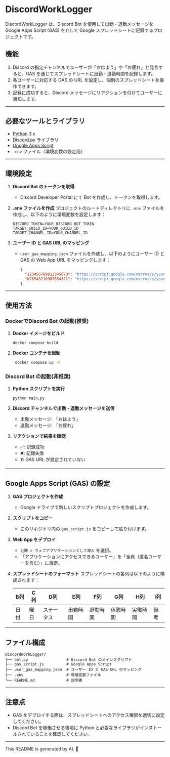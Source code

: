 # DiscordWorkLogger

DiscordWorkLogger は、Discord Bot を使用して出勤・退勤メッセージを Google Apps Script (GAS) を介して Google スプレッドシートに記録するプロジェクトです。

## 機能

1. Discord の指定チャンネルでユーザーが「おはよう」や「お疲れ」と発言すると、GAS を通じてスプレッドシートに出勤・退勤時間を記録します。
2. 各ユーザーに対応する GAS の URL を設定し、個別のスプレッドシートを操作できます。
3. 記録に成功すると、Discord メッセージにリアクションを付けてユーザーに通知します。

---

## 必要なツールとライブラリ

- [Python](https://www.python.org/) 3.x
- [Discord.py](https://discordpy.readthedocs.io/) ライブラリ
- [Google Apps Script](https://developers.google.com/apps-script)
- `.env` ファイル（環境変数の設定用）

---

## 環境設定

1. **Discord Bot のトークンを取得**
   - Discord Developer Portal にて Bot を作成し、トークンを取得します。

2. **.env ファイルを作成**
   プロジェクトのルートディレクトリに `.env` ファイルを作成し、以下のように環境変数を設定します：

   ```env
   DISCORD_TOKEN=YOUR_DISCORD_BOT_TOKEN
   TARGET_GUILD_ID=YOUR_GUILD_ID
   TARGET_CHANNEL_ID=YOUR_CHANNEL_ID
   ```

3. **ユーザー ID と GAS URL のマッピング**
   - `user_gas_mapping.json` ファイルを作成し、以下のようにユーザー ID と GAS の Web App URL をマッピングします：

     ```json
     {
       "123456789012345678": "https://script.google.com/macros/s/your_gas_url_for_user_1",
       "876543210987654321": "https://script.google.com/macros/s/your_gas_url_for_user_2"
     }
     ```

---

## 使用方法

### DockerでDiscord Bot の起動(推奨)

1. **Docker イメージをビルド**

   ```bash
   docker compose build
   ```

2. **Docker コンテナを起動**

   ```bash
    docker compose up -d
    ```

### Discord Bot の起動(非推奨)

1. **Python スクリプトを実行**

   ```bash
   python main.py
   ```

2. **Discord チャンネルで出勤・退勤メッセージを送信**
   - 出勤メッセージ: 「おはよう」
   - 退勤メッセージ: 「お疲れ」

3. **リアクションで結果を確認**
   - ✅: 記録成功
   - ❌: 記録失敗
   - ❓: GAS URL が設定されていない

---

## Google Apps Script (GAS) の設定

1. **GAS プロジェクトを作成**
   - Google ドライブで新しいスクリプトプロジェクトを作成します。

2. **スクリプトをコピー**
   - このリポジトリ内の `gas_script.js` をコピーして貼り付けます。

3. **Web App をデプロイ**
   - `公開 > ウェブアプリケーションとして導入` を選択。
   - 「アプリケーションにアクセスできるユーザー」を「全員（匿名ユーザーを含む）」に設定。

4. **スプレッドシートのフォーマット**
   スプレッドシートの各列は以下のように構成されます：

   | B列   | C列 | D列 | E列   | F列   | G列       |H列       |I列       |
   | ---- | ------ | --- | --- | ----- | ----- | --------- |--------- |
   | 日付 | 曜日   | ステータス | 出勤時間  | 退勤時間 | 休憩時間 | 実働時間 | 備考 |

---

## ファイル構成

```tree
DiscordWorkLogger/
├── bot.py                 # Discord Bot のメインスクリプト
├── gas_script.js          # Google Apps Script
├── user_gas_mapping.json  # ユーザー ID と GAS URL のマッピング
├── .env                   # 環境変数ファイル
└── README.md              # 説明書
```

---

## 注意点

- GAS をデプロイする際は、スプレッドシートへのアクセス権限を適切に設定してください。
- Discord Bot を稼働させる環境に Python と必要なライブラリがインストールされていることを確認してください。

---

This README is generated by AI. 🤖
